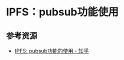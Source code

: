 # IPFS：pubsub功能使用

<!--ts-->


<!-- Created by https://github.com/ekalinin/github-markdown-toc -->
<!-- Added by: kuanhsiaokuo, at: Sat Jul  9 22:46:34 CST 2022 -->

<!--te-->

## 参考资源

- [IPFS: pubsub功能的使用 - 知乎](https://zhuanlan.zhihu.com/p/36502849)